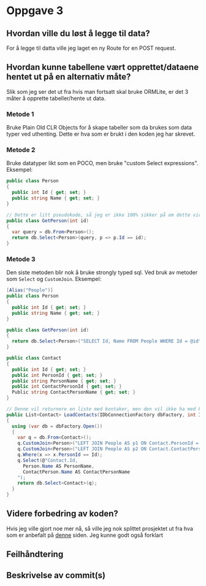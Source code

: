 # Oppgave 3

## Hvordan ville du løst å legge til data?

For å legge til datta ville jeg laget en ny Route for en POST request.

## Hvordan kunne tabellene vært opprettet/dataene hentet ut på en alternativ måte?

Slik som jeg ser det ut fra hvis man fortsatt skal bruke ORMLite, er det 3 måter å opprette tabeller/hente ut data.

### Metode 1

Bruke Plain Old CLR Objects for å skape tabeller som da brukes som data typer ved uthenting. Dette er hva som er brukt i den koden jeg har skrevet.

### Metode 2

Bruke datatyper likt som en POCO, men bruke "custom Select expressions". Eksempel:

```csharp
public class Person
{
  public int Id { get; set; }
  public string Name { get; set; }
}

// Dette er litt pseudokode, så jeg er ikke 100% sikker på om dette virker.
public class GetPerson(int id)
{
  var query = db.From<Person>();
  return db.Select<Person>(query, p => p.Id == id);
}
```

### Metode 3

Den siste metoden blir nok å bruke strongly typed sql. Ved bruk av metoder som `Select` og `CustomJoin`. Eksempel:

```csharp
[Alias("People")]
public class Person
{
  public int Id { get; set; }
  public string Name { get; set; }
}

public class GetPerson(int id)
{
  return db.Select<Person>("SELECT Id, Name FROM People WHERE Id = @id", id);
}

public class Contact
{
  public int Id { get; set; }
  public int PersonId { get; set; }
  public string PersonName { get; set; }
  public int ContactPersonId { get; set; }
  Public string ContactPersonName { get; set; }
}

// Denne vil returnere en liste med kontaker, men den vil ikke ha med PersonId eller ContactPersonId, disse er ikke med i selecten.
public List<Contact> LoadContacts(IDbConnectionFactory dbFactory, int Id)
{
  using (var db = dbFactory.Open())
  {
    var q = db.From<Contact>();
    q.CustomJoin<Person>("LEFT JOIN People AS p1 ON Contact.PersonId = p1.Id");
    q.CustomJoin<Person>("LEFT JOIN People AS p2 ON Contact.ContactPersonId = p2.Id");
    q.Where(x => x.PersonId == Id);
    q.Select(@"Contact.Id,
      Person.Name AS PersonName,
      ContactPerson.Name AS ContactPersonName
    ");
    return db.Select<Contact>(q);
  }
}
```

## Videre forbedring av koden?

Hvis jeg ville gjort noe mer nå, så ville jeg nok splittet prosjektet ut fra hva som er anbefalt på [denne](https://docs.servicestack.net/physical-project-structure) siden. Jeg kunne godt også forklart 

## Feilhåndtering


## Beskrivelse av commit(s)

